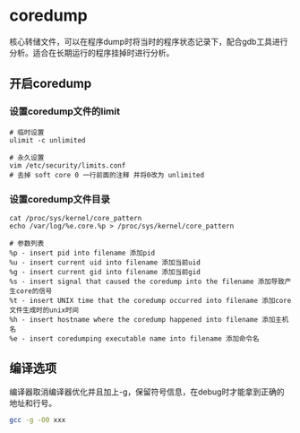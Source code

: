 # coredump
核心转储文件，可以在程序dump时将当时的程序状态记录下，配合gdb工具进行分析。适合在长期运行的程序挂掉时进行分析。

## 开启coredump

### 设置coredump文件的limit
```shell
# 临时设置
ulimit -c unlimited

# 永久设置
vim /etc/security/limits.conf
# 去掉 soft core 0 一行前面的注释 并将0改为 unlimited
```

### 设置coredump文件目录

```shell
cat /proc/sys/kernel/core_pattern
echo /var/log/%e.core.%p > /proc/sys/kernel/core_pattern

# 参数列表
%p - insert pid into filename 添加pid
%u - insert current uid into filename 添加当前uid
%g - insert current gid into filename 添加当前gid
%s - insert signal that caused the coredump into the filename 添加导致产生core的信号
%t - insert UNIX time that the coredump occurred into filename 添加core文件生成时的unix时间
%h - insert hostname where the coredump happened into filename 添加主机名
%e - insert coredumping executable name into filename 添加命令名
```

## 编译选项

编译器取消编译器优化并且加上-g，保留符号信息，在debug时才能拿到正确的地址和行号。

```bash
gcc -g -O0 xxx
```